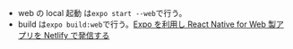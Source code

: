 - web の local 起動 は`expo start --web`で行う。
- build は`expo build:web`で行う。[Expo を利用し React Native for Web 製アプリを Netlify で発信する](https://honmushi.com/2020/02/21/expo-web-netlify/)
